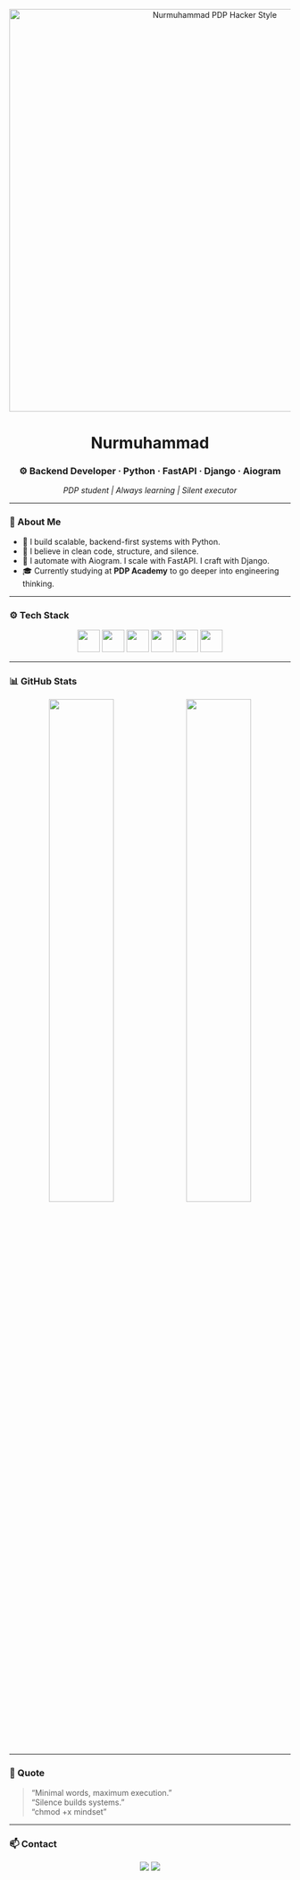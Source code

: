 <p align="center">
  <img src="https://raw.githubusercontent.com/nurrmuhammad/nurrmuhammad/main/assets/pdp-dark-hacker.gif" alt="Nurmuhammad PDP Hacker Style" width="720"/>
</p>

<h1 align="center">Nurmuhammad</h1>
<h3 align="center">⚙️ Backend Developer · Python · FastAPI · Django · Aiogram</h3>
<p align="center"><em>PDP student | Always learning | Silent executor</em></p>

---

### 🧠 About Me

- 🧩 I build scalable, backend-first systems with Python.
- 🔐 I believe in clean code, structure, and silence.
- 🤖 I automate with Aiogram. I scale with FastAPI. I craft with Django.
- 🎓 Currently studying at <strong>PDP Academy</strong> to go deeper into engineering thinking.

---

### ⚙️ Tech Stack

<p align="center">
  <img src="https://cdn.jsdelivr.net/gh/devicons/devicon/icons/python/python-original.svg" width="40"/>
  <img src="https://cdn.jsdelivr.net/gh/devicons/devicon/icons/fastapi/fastapi-original.svg" width="40"/>
  <img src="https://cdn.jsdelivr.net/gh/devicons/devicon/icons/django/django-plain.svg" width="40"/>
  <img src="https://cdn.jsdelivr.net/gh/devicons/devicon/icons/postgresql/postgresql-original.svg" width="40"/>
  <img src="https://cdn.jsdelivr.net/gh/devicons/devicon/icons/git/git-original.svg" width="40"/>
  <img src="https://cdn.jsdelivr.net/gh/devicons/devicon/icons/linux/linux-original.svg" width="40"/>
</p>

---

### 📊 GitHub Stats

<p align="center">
  <img src="https://github-readme-stats.vercel.app/api?username=nurrmuhammad&show_icons=true&theme=radical" width="48%" />
  <img src="https://github-readme-streak-stats.herokuapp.com/?user=nurrmuhammad&theme=radical" width="48%" />
</p>

---

### 🧭 Quote

> “Minimal words, maximum execution.”  
> “Silence builds systems.”  
> “chmod +x mindset”

---

### 📫 Contact

<p align="center">
  <a href="https://t.me/nur04_17"><img src="https://img.shields.io/badge/Telegram-2CA5E0?style=for-the-badge&logo=telegram&logoColor=white"/></a>
  <a href="mailto:nurmuhammadov.nurik@gmail.com"><img src="https://img.shields.io/badge/Gmail-D14836?style=for-the-badge&logo=gmail&logoColor=white"/></a>
</p>
